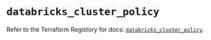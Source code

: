 # `databricks_cluster_policy`

Refer to the Terraform Registory for docs: [`databricks_cluster_policy`](https://registry.terraform.io/providers/databricks/databricks/1.33.0/docs/resources/cluster_policy).
